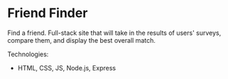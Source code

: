 # Friend Finder
Find a friend. Full-stack site that will take in the results of users' surveys, compare them, and display the best overall match.

Technologies: 
* HTML, CSS, JS, Node.js, Express
